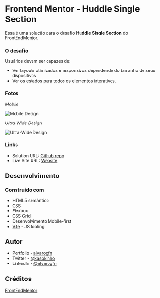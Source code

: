 # Frontend Mentor - Huddle Single Section

Essa é uma solução para o desafio **Huddle Single Section** do FrontEndMentor.


### O desafio

Usuários devem ser capazes de:

- Ver layouts otimizados e responsivos dependendo do tamanho de seus dispositivos
- Ver os estados para todos os elementos interativos.


### Fotos

*Mobile*

![Mobile Design](https://imgur.com/YfGi8J2.png)

*Ultra-Wide Design*

![Ultra-Wide Design](https://imgur.com/Mbx32To.png)

### Links

- Solution URL: [Github repo](https://github.com/alvarogfn/landing-pages/tree/four-card-feature-section)
- Live Site URL: [Website](https://huddle-single-section-alvarogfn.vercel.app/)

## Desenvolvimento

### Construído com

- HTML5 semântico
- CSS
- Flexbox
- CSS Grid
- Desenvolvimento Mobile-first
- [Vite](https://vitejs.dev/) - JS tooling

## Autor

- Portfolio - [alvarogfn](https://alvarogfn.tech)
- Twitter - [@kasokinho](https://www.twitter.com/kasokinho)
- LinkedIn - [@alvarogfn](https://www.linkedin.com/in/alvarogfn)


## Créditos
[FrontEndMentor](https://www.frontendmentor.io/challenges/social-proof-section-6e0qTv_bA)



